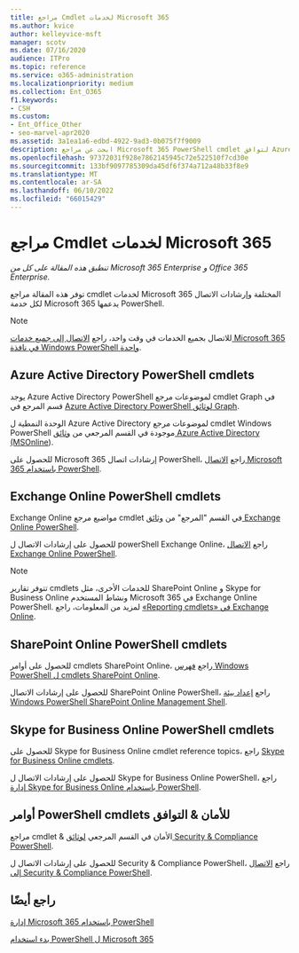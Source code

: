 ```yaml
---
title: مراجع Cmdlet لخدمات Microsoft 365
ms.author: kvice
author: kelleyvice-msft
manager: scotv
ms.date: 07/16/2020
audience: ITPro
ms.topic: reference
ms.service: o365-administration
ms.localizationpriority: medium
ms.collection: Ent_O365
f1.keywords:
- CSH
ms.custom:
- Ent_Office_Other
- seo-marvel-apr2020
ms.assetid: 3a1ea1a6-edbd-4922-9ad3-0b075f7f9009
description: ابحث عن مراجع Microsoft 365 PowerShell cmdlet لتوافق Azure AD Exchange Online SharePoint Online و Skype for Business Online و Security & Compliance.
ms.openlocfilehash: 97372031f928e7862145945c72e522510f7cd30e
ms.sourcegitcommit: 133bf9097785309da45df6f374a712a48b33f8e9
ms.translationtype: MT
ms.contentlocale: ar-SA
ms.lasthandoff: 06/10/2022
ms.locfileid: "66015429"
---
```

# <a name="cmdlet-references-for-microsoft-365-services"></a>مراجع Cmdlet لخدمات Microsoft 365

*تنطبق هذه المقالة على كل من Microsoft 365 Enterprise و Office 365 Enterprise.*

توفر هذه المقالة مراجع cmdlet لخدمات Microsoft 365 المختلفة وإرشادات الاتصال لكل خدمة Microsoft 365 يدعمها PowerShell.

> [!NOTE]
> للاتصال بجميع الخدمات في وقت واحد، راجع [الاتصال إلى جميع خدمات Microsoft 365 في نافذة Windows PowerShell واحدة](connect-to-all-microsoft-365-services-in-a-single-windows-powershell-window.md).

## <a name="azure-active-directory-powershell-cmdlets"></a>Azure Active Directory PowerShell cmdlets

يوجد Azure Active Directory PowerShell لموضوعات مرجع cmdlet Graph في قسم المرجع في [Azure Active Directory PowerShell لوثائق Graph](/powershell/azure/active-directory/install-adv2).

الوحدة النمطية ل Azure Active Directory لموضوعات مرجع cmdlet Windows PowerShell موجودة في القسم المرجعي من [وثائق Azure Active Directory (MSOnline](/powershell/azure/active-directory/overview)).

للحصول على Microsoft 365 إرشادات اتصال PowerShell، راجع [الاتصال Microsoft 365 باستخدام PowerShell](connect-to-microsoft-365-powershell.md).

## <a name="exchange-online-powershell-cmdlets"></a>Exchange Online PowerShell cmdlets

Exchange Online مواضيع مرجع cmdlet في القسم "المرجع" من [وثائق Exchange Online PowerShell](/powershell/exchange/exchange-online-powershell).

للحصول على إرشادات الاتصال ل powerShell Exchange Online، راجع [الاتصال Exchange Online PowerShell](/powershell/exchange/connect-to-exchange-online-powershell).

> [!NOTE]
> تتوفر تقارير cmdlets للخدمات الأخرى، مثل SharePoint Online و Skype for Business Online ونشاط المستخدم Microsoft 365 في Exchange Online PowerShell. لمزيد من المعلومات، راجع [«Reporting cmdlets» في Exchange Online](/powershell/exchange/exchange-online-powershell).

## <a name="sharepoint-online-powershell-cmdlets"></a>SharePoint Online PowerShell cmdlets

للحصول على أوامر cmdlets SharePoint Online، راجع [فهرس Windows PowerShell ل cmdlets SharePoint Online](/powershell/module/sharepoint-online/).

للحصول على إرشادات الاتصال SharePoint Online PowerShell، راجع [إعداد بيئة Windows PowerShell SharePoint Online Management Shell](/powershell/sharepoint/sharepoint-online/connect-sharepoint-online).

## <a name="skype-for-business-online-powershell-cmdlets"></a>Skype for Business Online PowerShell cmdlets

للحصول على Skype for Business Online cmdlet reference topics، راجع [Skype for Business Online cmdlets](/previous-versions//mt228132(v=technet.10)).

للحصول على إرشادات الاتصال ل Skype for Business Online PowerShell، راجع [إدارة Skype for Business Online باستخدام PowerShell](manage-skype-for-business-online-with-microsoft-365-powershell.md).

## <a name="security--compliance-powershell-cmdlets"></a>أوامر PowerShell cmdlets للأمان & التوافق

مراجع cmdlet & الأمان في القسم المرجعي [لوثائق Security & Compliance PowerShell](/powershell/exchange/scc-powershell).

للحصول على إرشادات الاتصال ل Security & Compliance PowerShell، راجع [الاتصال إلى Security & Compliance PowerShell](/powershell/exchange/connect-to-scc-powershell).

## <a name="see-also"></a>راجع أيضًا

[إدارة Microsoft 365 باستخدام PowerShell](manage-microsoft-365-with-microsoft-365-powershell.md)

[بدء استخدام PowerShell ل Microsoft 365](getting-started-with-microsoft-365-powershell.md)